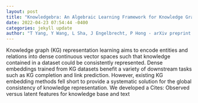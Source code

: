 ```yaml
--- 
layout: post 
title: "Knowledgebra: An Algebraic Learning Framework for Knowledge Graph" 
date: 2022-04-23 07:54:44 -0400 
categories: jekyll update 
author: "T Yang, Y Wang, L Sha, J Engelbrecht, P Hong - arXiv preprint arXiv:2204.07328, 2022" 
--- 
```

Knowledge graph (KG) representation learning aims to encode entities and relations into dense continuous vector spaces such that knowledge contained in a dataset could be consistently represented. Dense embeddings trained from KG datasets benefit a variety of downstream tasks such as KG completion and link prediction. However, existing KG embedding methods fell short to provide a systematic solution for the global consistency of knowledge representation. We developed a Cites: Observed versus latent features for knowledge base and text